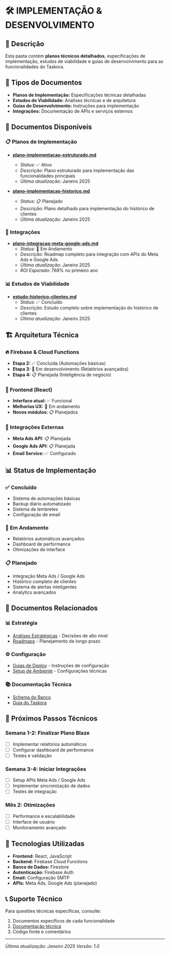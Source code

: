 # 🛠️ IMPLEMENTAÇÃO & DESENVOLVIMENTO

## 📌 Descrição

Esta pasta contém **planos técnicos detalhados**, especificações de implementação, estudos de viabilidade e guias de desenvolvimento para as funcionalidades do Taskora.

## 🎯 Tipos de Documentos

- **Planos de Implementação:** Especificações técnicas detalhadas
- **Estudos de Viabilidade:** Análises técnicas e de arquitetura
- **Guias de Desenvolvimento:** Instruções para implementação
- **Integrações:** Documentação de APIs e serviços externos

## 📁 Documentos Disponíveis

### 📋 Planos de Implementação
- **[plano-implementacao-estruturado.md](./plano-implementacao-estruturado.md)**
  - *Status:* ✅ Ativo
  - *Descrição:* Plano estruturado para implementação das funcionalidades principais
  - *Última atualização:* Janeiro 2025

- **[plano-implementacao-historico.md](./plano-implementacao-historico.md)**
  - *Status:* 📋 Planejado
  - *Descrição:* Plano detalhado para implementação do histórico de clientes
  - *Última atualização:* Janeiro 2025

### 🔌 Integrações
- **[plano-integracao-meta-google-ads.md](./plano-integracao-meta-google-ads.md)**
  - *Status:* 🔄 Em Andamento
  - *Descrição:* Roadmap completo para integração com APIs do Meta Ads e Google Ads
  - *Última atualização:* Janeiro 2025
  - *ROI Esperado:* 768% no primeiro ano

### 📊 Estudos de Viabilidade
- **[estudo-historico-clientes.md](./estudo-historico-clientes.md)**
  - *Status:* ✅ Concluído
  - *Descrição:* Estudo completo sobre implementação do histórico de clientes
  - *Última atualização:* Janeiro 2025

## 🏗️ Arquitetura Técnica

### 🔥 Firebase & Cloud Functions
- **Etapa 2:** ✅ Concluída (Automações básicas)
- **Etapa 3:** 🔄 Em desenvolvimento (Relatórios avançados)
- **Etapa 4:** 📋 Planejada (Inteligência de negócio)

### 📱 Frontend (React)
- **Interface atual:** ✅ Funcional
- **Melhorias UX:** 🔄 Em andamento
- **Novos módulos:** 📋 Planejados

### 🔗 Integrações Externas
- **Meta Ads API:** 📋 Planejada
- **Google Ads API:** 📋 Planejada
- **Email Service:** ✅ Configurado

## 📊 Status de Implementação

### ✅ Concluído
- Sistema de automações básicas
- Backup diário automatizado
- Sistema de lembretes
- Configuração de email

### 🔄 Em Andamento
- Relatórios automáticos avançados
- Dashboard de performance
- Otimizações de interface

### 📋 Planejado
- Integração Meta Ads / Google Ads
- Histórico completo de clientes
- Sistema de alertas inteligentes
- Analytics avançados

## 🔗 Documentos Relacionados

### 📊 Estratégia
- [Análises Estratégicas](../estrategia/) - Decisões de alto nível
- [Roadmaps](../estrategia/) - Planejamento de longo prazo

### ⚙️ Configuração
- [Guias de Deploy](../configuracao/) - Instruções de configuração
- [Setup de Ambiente](../configuracao/) - Configurações técnicas

### 📚 Documentação Técnica
- [Schema do Banco](../../taskora-app/docs/SCHEMA_TASKORA.md)
- [Guia do Taskora](../../taskora-app/docs/TASKORA_GUIDE.md)

## 🎯 Próximos Passos Técnicos

### Semana 1-2: Finalizar Plano Blaze
- [ ] Implementar relatórios automáticos
- [ ] Configurar dashboard de performance
- [ ] Testes e validação

### Semana 3-4: Iniciar Integrações
- [ ] Setup APIs Meta Ads / Google Ads
- [ ] Implementar sincronização de dados
- [ ] Testes de integração

### Mês 2: Otimizações
- [ ] Performance e escalabilidade
- [ ] Interface de usuário
- [ ] Monitoramento avançado

## 🚀 Tecnologias Utilizadas

- **Frontend:** React, JavaScript
- **Backend:** Firebase Cloud Functions
- **Banco de Dados:** Firestore
- **Autenticação:** Firebase Auth
- **Email:** Configuração SMTP
- **APIs:** Meta Ads, Google Ads (planejado)

## 📞 Suporte Técnico

Para questões técnicas específicas, consulte:
1. Documentos específicos de cada funcionalidade
2. [Documentação técnica](../../taskora-app/docs/)
3. Código fonte e comentários

---

*Última atualização: Janeiro 2025*
*Versão: 1.0*